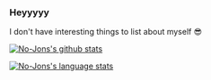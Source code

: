 ### Heyyyyy

I don't have interesting things to list about myself 😎

[![No-Jons's github stats](https://github-readme-stats.vercel.app/api?username=No-Jons&count_private=true&show_icons=true&hide=prs,issues&theme=synthwave)](https://github.com/No-Jons)

[![No-Jons's language stats](https://github-readme-stats.vercel.app/api/top-langs/?username=No-Jons&layout=compact&theme=synthwave)](https://www.github.com/No-Jons)
